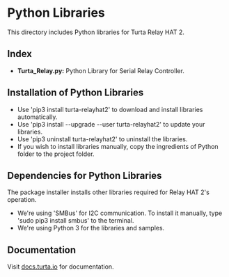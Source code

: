 # Python Libraries
This directory includes Python libraries for Turta Relay HAT 2.

## Index
* __Turta_Relay.py:__ Python Library for Serial Relay Controller.

## Installation of Python Libraries
* Use 'pip3 install turta-relayhat2' to download and install libraries automatically.
* Use 'pip3 install --upgrade --user turta-relayhat2' to update your libraries.
* Use 'pip3 uninstall turta-relayhat2' to uninstall the libraries.
* If you wish to install libraries manually, copy the ingredients of Python folder to the project folder.

## Dependencies for Python Libraries
The package installer installs other libraries required for Relay HAT 2's operation.
* We're using 'SMBus' for I2C communication. To install it manually, type 'sudo pip3 install smbus' to the terminal.
* We're using Python 3 for the libraries and samples.

## Documentation
Visit [docs.turta.io](https://docs.turta.io) for documentation.
